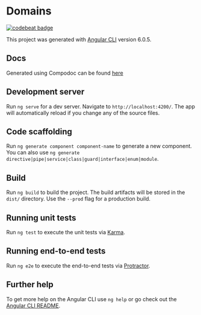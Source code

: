 # Domains 

<a href="https://codebeat.co/projects/github-com-michaeldoye-webseo-domains-master"><img alt="codebeat badge" src="https://codebeat.co/badges/7df7b47e-2814-470d-9181-1915aa147feb" /></a>

This project was generated with [Angular CLI](https://github.com/angular/angular-cli) version 6.0.5.

## Docs

Generated using Compodoc can be found [here](https://domains.webseo.co.za/documentation/index.html)

## Development server

Run `ng serve` for a dev server. Navigate to `http://localhost:4200/`. The app will automatically reload if you change any of the source files.

## Code scaffolding

Run `ng generate component component-name` to generate a new component. You can also use `ng generate directive|pipe|service|class|guard|interface|enum|module`.

## Build

Run `ng build` to build the project. The build artifacts will be stored in the `dist/` directory. Use the `--prod` flag for a production build.

## Running unit tests

Run `ng test` to execute the unit tests via [Karma](https://karma-runner.github.io).

## Running end-to-end tests

Run `ng e2e` to execute the end-to-end tests via [Protractor](http://www.protractortest.org/).

## Further help

To get more help on the Angular CLI use `ng help` or go check out the [Angular CLI README](https://github.com/angular/angular-cli/blob/master/README.md).
